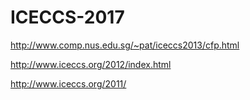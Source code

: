 # ICECCS-2017



http://www.comp.nus.edu.sg/~pat/iceccs2013/cfp.html

http://www.iceccs.org/2012/index.html

http://www.iceccs.org/2011/